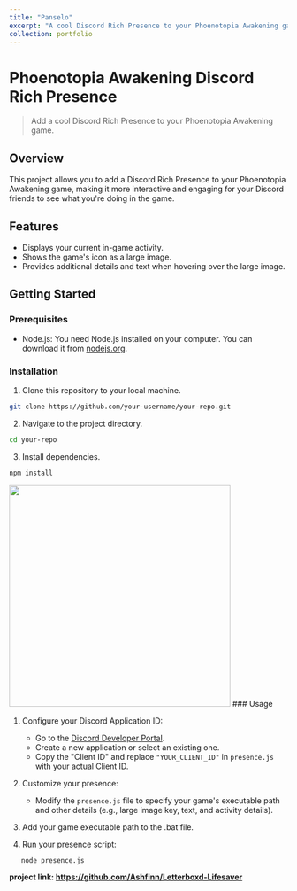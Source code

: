 ```yaml
---
title: "Panselo"
excerpt: "A cool Discord Rich Presence to your Phoenotopia Awakening game.<br/><img src="https://steamuserimages-a.akamaihd.net/ugc/1858296860146518608/990079FC03D2BD3C3A1541F0EC2F6C944346AE08/?imw=1024&&ima=fit&impolicy=Letterbox&imcolor=%23000000&letterbox=false" style="width:400px">"
collection: portfolio
---
```


# Phoenotopia Awakening Discord Rich Presence

> Add a cool Discord Rich Presence to your Phoenotopia Awakening game.

## Overview

This project allows you to add a Discord Rich Presence to your Phoenotopia Awakening game, making it more interactive and engaging for your Discord friends to see what you're doing in the game.

## Features

- Displays your current in-game activity.
- Shows the game's icon as a large image.
- Provides additional details and text when hovering over the large image.

## Getting Started

### Prerequisites

- Node.js: You need Node.js installed on your computer. You can download it from [nodejs.org](https://nodejs.org/).

### Installation

1. Clone this repository to your local machine.

```bash
git clone https://github.com/your-username/your-repo.git
```
2. Navigate to the project directory.
```bash
cd your-repo
```
3. Install dependencies.
```bash
npm install
```
<img src="https://steamuserimages-a.akamaihd.net/ugc/1858296860146518608/990079FC03D2BD3C3A1541F0EC2F6C944346AE08/?imw=1024&&ima=fit&impolicy=Letterbox&imcolor=%23000000&letterbox=false" style="width:400px">
### Usage

1. Configure your Discord Application ID:
   - Go to the [Discord Developer Portal](https://discord.com/developers/applications).
   - Create a new application or select an existing one.
   - Copy the "Client ID" and replace `"YOUR_CLIENT_ID"` in `presence.js` with your actual Client ID.

2. Customize your presence:
   - Modify the `presence.js` file to specify your game's executable path and other details (e.g., large image key, text, and activity details).

3. Add your game executable path to the .bat file.
 
4. Run your presence script:

```bash
   node presence.js
```

**project link: https://github.com/Ashfinn/Letterboxd-Lifesaver**